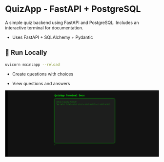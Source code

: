 # QuizApp - FastAPI + PostgreSQL

A simple quiz backend using FastAPI and PostgreSQL. Includes an interactive terminal for documentation.

- Uses FastAPI + SQLAlchemy + Pydantic

## 🚀 Run Locally

```bash
uvicorn main:app --reload
```
- Create questions with choices

- View questions and answers

![Terminal Demo](docs/terminal-demo.gif)
